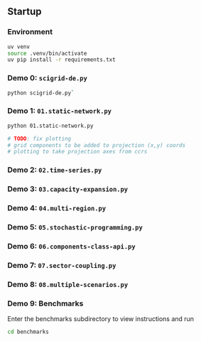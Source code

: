 ## Startup

### Environment

```bash
uv venv
source .venv/bin/activate
uv pip install -r requirements.txt
```

### Demo 0: `scigrid-de.py`

```bash
python scigrid-de.py`
```

### Demo 1: `01.static-network.py`

```bash
python 01.static-network.py

# TODO: fix plotting
# grid components to be added to projection (x,y) coords
# plotting to take projection axes from ccrs
```

### Demo 2: `02.time-series.py`

### Demo 3: `03.capacity-expansion.py`

### Demo 4: `04.multi-region.py`

### Demo 5: `05.stochastic-programming.py`

### Demo 6: `06.components-class-api.py`

### Demo 7: `07.sector-coupling.py`

### Demo 8: `08.multiple-scenarios.py`

### Demo 9: Benchmarks

Enter the benchmarks subdirectory to view instructions and run

```bash
cd benchmarks
```